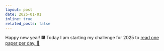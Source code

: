 ```yaml
---
layout: post
date: 2025-01-01
inline: true
related_posts: false
---
```


Happy new year! 🎆 Today I am starting my challenge for 2025 to [read one paper per day. 📄](/projects/paper-a-day/)
